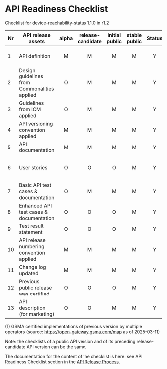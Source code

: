 # API Readiness Checklist

Checklist for device-reachability-status 1.1.0 in r1.2

| Nr | API release assets  | alpha | release-candidate |  initial<br>public | stable<br> public | Status | Reference information |
|----|----------------------------------------------|:-----:|:-----------------:|:-------:|:------:|:----:|:----:|
|  1 | API definition                               |   M   |         M         |    M    |    M   |  Y   | [device-reachability-status.yaml](/code/API_definitions/device-reachability-status.yaml) |
|  2 | Design guidelines from Commonalities applied |   O   |         M         |    M    |    M   |  Y   | [r3.3](https://github.com/camaraproject/Commonalities/releases/tag/r3.3)     |
|  3 | Guidelines from ICM applied                  |   O   |         M         |    M    |    M   |  Y   | [r3.3](https://github.com/camaraproject/IdentityAndConsentManagement/releases/tag/r3.3)    |
|  4 | API versioning convention applied            |   M   |         M         |    M    |    M   |  Y   |      |
|  5 | API documentation                            |   M   |         M         |    M    |    M   |  Y   | inline in YAML |
|  6 | User stories                                 |   O   |         O         |    O    |    M   |  Y   | [device-reachability-status-User-Story.md](/documentation/API_documentation/device-reachability-status-User-Story.md)   |
|  7 | Basic API test cases & documentation         |   O   |         M         |    M    |    M   |  Y   | [device-reachability-status.feature](/code/Test_definitions/device-reachability-status.feature) |
|  8 | Enhanced API test cases & documentation      |   O   |         O         |    O    |    M   |  Y   | [device-reachability-status.feature](/code/Test_definitions/device-reachability-status.feature)   |
|  9 | Test result statement                        |   O   |         O         |    O    |    M   |  Y   | See [here](https://github.com/camaraproject/DeviceReachabilityStatus/issues/44) |
| 10 | API release numbering convention applied     |   M   |         M         |    M    |    M   |  Y   |      |
| 11 | Change log updated                           |   M   |         M         |    M    |    M   |  Y   | [CHANGELOG.md](/CHANGELOG.md) |
| 12 | Previous public release was certified        |   O   |         O         |    O    |    M   |  Y   | See (1) |
| 13 | API description (for marketing)              |   O   |         O         |    M    |    M   |  Y   | [wiki link](https://lf-camaraproject.atlassian.net/wiki/x/2wHWB) |

(1) GSMA certified implementations of previous version by multiple operators (source: https://open-gateway.gsma.com/map as of 2025-03-11)

Note: the checklists of a public API version and of its preceding release-candidate API version can be the same.

The documentation for the content of the checklist is here: see API Readiness Checklist section in the [API Release Process](https://lf-camaraproject.atlassian.net/wiki/x/jine).
